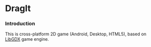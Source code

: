 # DragIt

### Introduction
This is cross-platform 2D game (Android, Desktop, HTML5), based on [LibGDX](https://libgdx.badlogicgames.com/) game engine.

